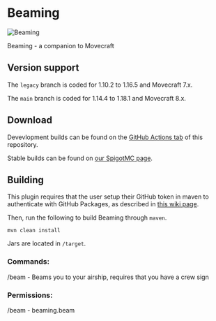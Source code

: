 # Beaming
![Beaming](https://github.com/APDevTeam/Beaming/actions/workflows/maven.yml/badge.svg)

Beaming - a companion to Movecraft


## Version support
The `legacy` branch is coded for 1.10.2 to 1.16.5 and Movecraft 7.x.

The `main` branch is coded for 1.14.4 to 1.18.1 and Movecraft 8.x.

## Download
Devevlopment builds can be found on the [GitHub Actions tab](https://github.com/APDevTeam/Beaming/actions) of this repository.

Stable builds can be found on [our SpigotMC page](https://www.spigotmc.org/resources/beaming.8094/).

## Building
This plugin requires that the user setup their GitHub token in maven to authenticate with GitHub Packages, as described in [this wiki page](https://github.com/APDevTeam/Movecraft/wiki/Documentation).

Then, run the following to build Beaming through `maven`.
```
mvn clean install
```
Jars are located in `/target`.


### Commands:
/beam - Beams you to your airship, requires that you have a crew sign

### Permissions:
/beam - beaming.beam
